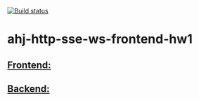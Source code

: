 [![Build status](https://ci.appveyor.com/api/projects/status/ygoy4yicek6flbg5/branch/main?svg=true)](https://ci.appveyor.com/project/Antis85/ahj-http-sse-ws-frontend-hw1/branch/main)

# ahj-http-sse-ws-frontend-hw1

## [Frontend:](https://antis85.github.io/ahj-http-sse-ws-frontend-hw1/)

## [Backend:](https://ahj-hw-sse-ws.herokuapp.com/)
